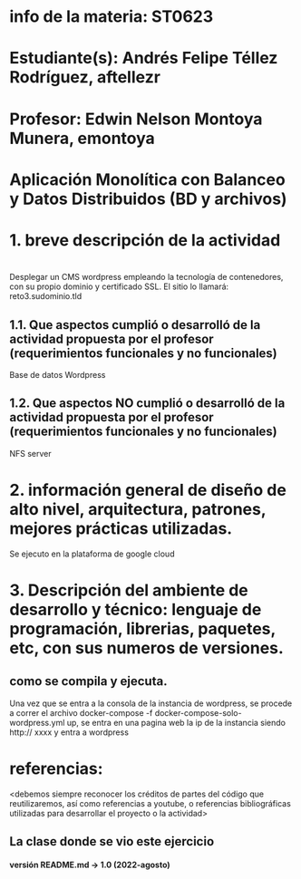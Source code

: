 # info de la materia: ST0623 <Topicos Especiales En Telematica>
#
# Estudiante(s): Andrés Felipe Téllez Rodríguez, aftellezr
#
# Profesor: Edwin Nelson Montoya Munera, emontoya
#

# Aplicación Monolítica con Balanceo y Datos Distribuidos (BD y archivos)
#
# 1. breve descripción de la actividad
#
<texto descriptivo>

Desplegar un CMS wordpress empleando la tecnología de contenedores, con su propio dominio y
certificado SSL. El sitio lo llamará: reto3.sudominio.tld

## 1.1. Que aspectos cumplió o desarrolló de la actividad propuesta por el profesor (requerimientos funcionales y no funcionales)
Base de datos
Wordpress
## 1.2. Que aspectos NO cumplió o desarrolló de la actividad propuesta por el profesor (requerimientos funcionales y no funcionales)
NFS server

# 2. información general de diseño de alto nivel, arquitectura, patrones, mejores prácticas utilizadas.
Se ejecuto en la plataforma de google cloud
# 3. Descripción del ambiente de desarrollo y técnico: lenguaje de programación, librerias, paquetes, etc, con sus numeros de versiones.

## como se compila y ejecuta.
Una vez que se entra a la consola de la instancia de wordpress, se procede a correr el archivo docker-compose -f docker-compose-solo-wordpress.yml up, se entra en una pagina web la ip de la instancia siendo http:// xxxx y entra a wordpress


# referencias:
<debemos siempre reconocer los créditos de partes del código que reutilizaremos, así como referencias a youtube, o referencias bibliográficas utilizadas para desarrollar el proyecto o la actividad>
## La clase donde se vio este ejercicio

#### versión README.md -> 1.0 (2022-agosto)